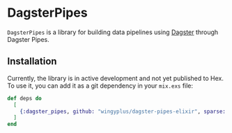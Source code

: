 # DagsterPipes

`DagsterPipes` is a library for building data pipelines using [Dagster](https://dagster.io/) through Dagster Pipes.

## Installation

Currently, the library is in active development and not yet published to Hex. To use it, you can add
it as a git dependency in your `mix.exs` file:

```elixir
def deps do
  [
    {:dagster_pipes, github: "wingyplus/dagster-pipes-elixir", sparse: "dagster_pipes"}
  ]
end
```
